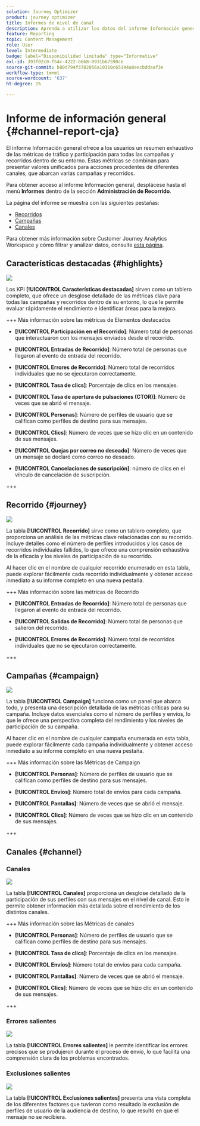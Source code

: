 ```yaml
---
solution: Journey Optimizer
product: journey optimizer
title: Informes de nivel de canal
description: Aprenda a utilizar los datos del informe Información general
feature: Reporting
topic: Content Management
role: User
level: Intermediate
badge: label="Disponibilidad limitada" type="Informative"
exl-id: 393f02c0-f54c-4222-b668-0931b67590ce
source-git-commit: b80d794f3782056a10310c65144a8eecbddaaf3e
workflow-type: tm+mt
source-wordcount: '637'
ht-degree: 1%

---
```


# Informe de información general {#channel-report-cja}

El informe Información general ofrece a los usuarios un resumen exhaustivo de las métricas de tráfico y participación para todas las campañas y recorridos dentro de su entorno. Estas métricas se combinan para presentar valores unificados para acciones procedentes de diferentes canales, que abarcan varias campañas y recorridos.

Para obtener acceso al informe Información general, desplácese hasta el menú **Informes** dentro de la sección **Administración de Recorrido**.

La página del informe se muestra con las siguientes pestañas:

* [Recorridos](#journey)
* [Campañas](#campaign)
* [Canales](#channel)

Para obtener más información sobre Customer Journey Analytics Workspace y cómo filtrar y analizar datos, consulte [esta página](https://experienceleague.adobe.com/en/docs/analytics-platform/using/cja-workspace/home).

## Características destacadas {#highlights}

![](assets/cja-highlights.png)

Los KPI **[!UICONTROL Características destacadas]** sirven como un tablero completo, que ofrece un desglose detallado de las métricas clave para todas las campañas y recorridos dentro de su entorno, lo que le permite evaluar rápidamente el rendimiento e identificar áreas para la mejora.

+++ Más información sobre las métricas de Elementos destacados

* **[!UICONTROL Participación en el Recorrido]**: Número total de personas que interactuaron con los mensajes enviados desde el recorrido.

* **[!UICONTROL Entradas de Recorrido]**: Número total de personas que llegaron al evento de entrada del recorrido.

* **[!UICONTROL Errores de Recorrido]**: Número total de recorridos individuales que no se ejecutaron correctamente.

* **[!UICONTROL Tasa de clics]**: Porcentaje de clics en los mensajes.

* **[!UICONTROL Tasa de apertura de pulsaciones (CTOR)]**: Número de veces que se abrió el mensaje.

* **[!UICONTROL Personas]**: Número de perfiles de usuario que se califican como perfiles de destino para sus mensajes.

* **[!UICONTROL Clics]**: Número de veces que se hizo clic en un contenido de sus mensajes.

* **[!UICONTROL Quejas por correo no deseado]**: Número de veces que un mensaje se declaró como correo no deseado.

* **[!UICONTROL Cancelaciones de suscripción]**: número de clics en el vínculo de cancelación de suscripción.

+++

##  Recorrido  {#journey}

![](assets/cja-channel-journeys.png)

La tabla **[!UICONTROL Recorrido]** sirve como un tablero completo, que proporciona un análisis de las métricas clave relacionadas con su recorrido. Incluye detalles como el número de perfiles introducidos y los casos de recorridos individuales fallidos, lo que ofrece una comprensión exhaustiva de la eficacia y los niveles de participación de su recorrido.

Al hacer clic en el nombre de cualquier recorrido enumerado en esta tabla, puede explorar fácilmente cada recorrido individualmente y obtener acceso inmediato a su informe completo en una nueva pestaña.

+++ Más información sobre las métricas de Recorrido

* **[!UICONTROL Entradas de Recorrido]**: Número total de personas que llegaron al evento de entrada del recorrido.

* **[!UICONTROL Salidas de Recorrido]**: Número total de personas que salieron del recorrido.

* **[!UICONTROL Errores de Recorrido]**: Número total de recorridos individuales que no se ejecutaron correctamente.

+++

## Campañas {#campaign}

![](assets/cja-channel-campaigns.png)

La tabla **[!UICONTROL Campaign]** funciona como un panel que abarca todo, y presenta una descripción detallada de las métricas críticas para su campaña. Incluye datos esenciales como el número de perfiles y envíos, lo que le ofrece una perspectiva completa del rendimiento y los niveles de participación de su campaña.

Al hacer clic en el nombre de cualquier campaña enumerada en esta tabla, puede explorar fácilmente cada campaña individualmente y obtener acceso inmediato a su informe completo en una nueva pestaña.

+++ Más información sobre las Métricas de Campaign

* **[!UICONTROL Personas]**: Número de perfiles de usuario que se califican como perfiles de destino para sus mensajes.

* **[!UICONTROL Envíos]**: Número total de envíos para cada campaña.

* **[!UICONTROL Pantallas]**: Número de veces que se abrió el mensaje.

* **[!UICONTROL Clics]**: Número de veces que se hizo clic en un contenido de sus mensajes.

+++

## Canales {#channel}

### Canales

![](assets/cja-channels.png)

La tabla **[!UICONTROL Canales]** proporciona un desglose detallado de la participación de sus perfiles con sus mensajes en el nivel de canal. Esto le permite obtener información más detallada sobre el rendimiento de los distintos canales.

+++ Más información sobre las Métricas de canales

* **[!UICONTROL Personas]**: Número de perfiles de usuario que se califican como perfiles de destino para sus mensajes.

* **[!UICONTROL Tasa de clics]**: Porcentaje de clics en los mensajes.

* **[!UICONTROL Envíos]**: Número total de envíos para cada campaña.

* **[!UICONTROL Pantallas]**: Número de veces que se abrió el mensaje.

* **[!UICONTROL Clics]**: Número de veces que se hizo clic en un contenido de sus mensajes.

+++

### Errores salientes

![](assets/cja-channels-outbound-errors.png)

La tabla **[!UICONTROL Errores salientes]** le permite identificar los errores precisos que se produjeron durante el proceso de envío, lo que facilita una comprensión clara de los problemas encontrados.

### Exclusiones salientes

![](assets/cja-channels-outbound-excluded.png)

La tabla **[!UICONTROL Exclusiones salientes]** presenta una vista completa de los diferentes factores que tuvieron como resultado la exclusión de perfiles de usuario de la audiencia de destino, lo que resultó en que el mensaje no se recibiera.
